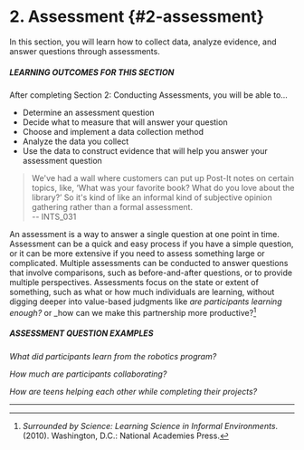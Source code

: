 # 2\. Assessment {#2-assessment}

In this section, you will learn how to collect data, analyze evidence, and answer questions through assessments.

<div class="table-format objectives"><span class="title"><h5>LEARNING OUTCOMES FOR THIS SECTION</h5></span>
After completing Section 2: Conducting Assessments, you will be able to...
<ul><li>Determine an assessment question</li><li>Decide what to measure that will answer your question</li><li>
Choose and implement a data collection method</li><li>Analyze the data you collect</li><li>Use the data to construct evidence that will help you answer your assessment question</li></ul></div>

>We&#039;ve had a wall where customers can put up Post-It notes on certain topics, like, ‘What was your favorite book? What do you love about the library?’ So it&#039;s kind of like an informal kind of subjective opinion gathering rather than a formal assessment. <br/> -- INTS_031

An assessment is a way to answer a single question at one point in time. Assessment can be a quick and easy process if you have a simple question, or it can be more extensive if you need to assess something large or complicated. Multiple assessments can be conducted to answer questions that involve comparisons, such as before-and-after questions, or to provide multiple perspectives. Assessments focus on the state or extent of something, such as what or how much individuals are learning, without digging deeper into value-based judgments like _are participants learning enough?_ or _how can we make this partnership more productive?[^3]

<div class="table-format sidebar"><span class="title"><h5>ASSESSMENT QUESTION EXAMPLES</h5></span>
<p><i>What did participants learn from the robotics program?</i></p>
<p><i>How much are participants collaborating?</i></p>
<p><i>How are teens helping each other while completing their projects?</i></p></div>

***

[^3]: _Surrounded by Science: Learning Science in Informal Environments_. (2010). Washington, D.C.: National Academies Press.